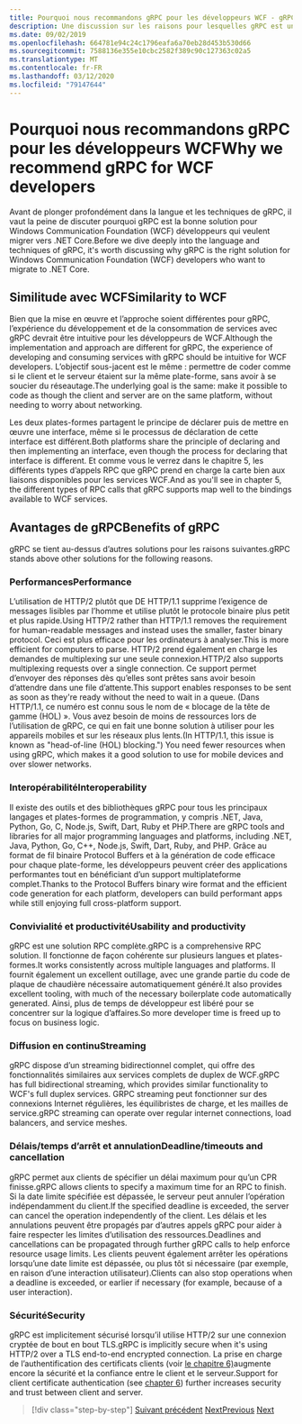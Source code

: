 ```yaml
---
title: Pourquoi nous recommandons gRPC pour les développeurs WCF - gRPC pour les développeurs WCF
description: Une discussion sur les raisons pour lesquelles gRPC est un bon ajustement pour les développeurs WCF qui veulent migrer vers les architectures modernes et les plates-formes.
ms.date: 09/02/2019
ms.openlocfilehash: 664781e94c24c1796eafa6a70eb28d453b530d66
ms.sourcegitcommit: 7588136e355e10cbc2582f389c90c127363c02a5
ms.translationtype: MT
ms.contentlocale: fr-FR
ms.lasthandoff: 03/12/2020
ms.locfileid: "79147644"
---
```

# <a name="why-we-recommend-grpc-for-wcf-developers"></a><span data-ttu-id="7b5cc-103">Pourquoi nous recommandons gRPC pour les développeurs WCF</span><span class="sxs-lookup"><span data-stu-id="7b5cc-103">Why we recommend gRPC for WCF developers</span></span>

<span data-ttu-id="7b5cc-104">Avant de plonger profondément dans la langue et les techniques de gRPC, il vaut la peine de discuter pourquoi gRPC est la bonne solution pour Windows Communication Foundation (WCF) développeurs qui veulent migrer vers .NET Core.</span><span class="sxs-lookup"><span data-stu-id="7b5cc-104">Before we dive deeply into the language and techniques of gRPC, it's worth discussing why gRPC is the right solution for Windows Communication Foundation (WCF) developers who want to migrate to .NET Core.</span></span>

## <a name="similarity-to-wcf"></a><span data-ttu-id="7b5cc-105">Similitude avec WCF</span><span class="sxs-lookup"><span data-stu-id="7b5cc-105">Similarity to WCF</span></span>

<span data-ttu-id="7b5cc-106">Bien que la mise en œuvre et l’approche soient différentes pour gRPC, l’expérience du développement et de la consommation de services avec gRPC devrait être intuitive pour les développeurs de WCF.</span><span class="sxs-lookup"><span data-stu-id="7b5cc-106">Although the implementation and approach are different for gRPC, the experience of developing and consuming services with gRPC should be intuitive for WCF developers.</span></span> <span data-ttu-id="7b5cc-107">L’objectif sous-jacent est le même : permettre de coder comme si le client et le serveur étaient sur la même plate-forme, sans avoir à se soucier du réseautage.</span><span class="sxs-lookup"><span data-stu-id="7b5cc-107">The underlying goal is the same: make it possible to code as though the client and server are on the same platform, without needing to worry about networking.</span></span>

<span data-ttu-id="7b5cc-108">Les deux plates-formes partagent le principe de déclarer puis de mettre en œuvre une interface, même si le processus de déclaration de cette interface est différent.</span><span class="sxs-lookup"><span data-stu-id="7b5cc-108">Both platforms share the principle of declaring and then implementing an interface, even though the process for declaring that interface is different.</span></span> <span data-ttu-id="7b5cc-109">Et comme vous le verrez dans le chapitre 5, les différents types d’appels RPC que gRPC prend en charge la carte bien aux liaisons disponibles pour les services WCF.</span><span class="sxs-lookup"><span data-stu-id="7b5cc-109">And as you'll see in chapter 5, the different types of RPC calls that gRPC supports map well to the bindings available to WCF services.</span></span>

## <a name="benefits-of-grpc"></a><span data-ttu-id="7b5cc-110">Avantages de gRPC</span><span class="sxs-lookup"><span data-stu-id="7b5cc-110">Benefits of gRPC</span></span>

<span data-ttu-id="7b5cc-111">gRPC se tient au-dessus d’autres solutions pour les raisons suivantes.</span><span class="sxs-lookup"><span data-stu-id="7b5cc-111">gRPC stands above other solutions for the following reasons.</span></span>

### <a name="performance"></a><span data-ttu-id="7b5cc-112">Performances</span><span class="sxs-lookup"><span data-stu-id="7b5cc-112">Performance</span></span>

<span data-ttu-id="7b5cc-113">L’utilisation de HTTP/2 plutôt que DE HTTP/1.1 supprime l’exigence de messages lisibles par l’homme et utilise plutôt le protocole binaire plus petit et plus rapide.</span><span class="sxs-lookup"><span data-stu-id="7b5cc-113">Using HTTP/2 rather than HTTP/1.1 removes the requirement for human-readable messages and instead uses the smaller, faster binary protocol.</span></span> <span data-ttu-id="7b5cc-114">Ceci est plus efficace pour les ordinateurs à analyser.</span><span class="sxs-lookup"><span data-stu-id="7b5cc-114">This is more efficient for computers to parse.</span></span> <span data-ttu-id="7b5cc-115">HTTP/2 prend également en charge les demandes de multiplexing sur une seule connexion.</span><span class="sxs-lookup"><span data-stu-id="7b5cc-115">HTTP/2 also supports multiplexing requests over a single connection.</span></span> <span data-ttu-id="7b5cc-116">Ce support permet d’envoyer des réponses dès qu’elles sont prêtes sans avoir besoin d’attendre dans une file d’attente.</span><span class="sxs-lookup"><span data-stu-id="7b5cc-116">This support enables responses to be sent as soon as they're ready without the need to wait in a queue.</span></span> <span data-ttu-id="7b5cc-117">(Dans HTTP/1.1, ce numéro est connu sous le nom de « blocage de la tête de gamme (HOL) ». Vous avez besoin de moins de ressources lors de l’utilisation de gRPC, ce qui en fait une bonne solution à utiliser pour les appareils mobiles et sur les réseaux plus lents.</span><span class="sxs-lookup"><span data-stu-id="7b5cc-117">(In HTTP/1.1, this issue is known as "head-of-line (HOL) blocking.") You need fewer resources when using gRPC, which makes it a good solution to use for mobile devices and over slower networks.</span></span>

### <a name="interoperability"></a><span data-ttu-id="7b5cc-118">Interopérabilité</span><span class="sxs-lookup"><span data-stu-id="7b5cc-118">Interoperability</span></span>

<span data-ttu-id="7b5cc-119">Il existe des outils et des bibliothèques gRPC pour tous les principaux langages et plates-formes de programmation, y compris .NET, Java, Python, Go, C, Node.js, Swift, Dart, Ruby et PHP.</span><span class="sxs-lookup"><span data-stu-id="7b5cc-119">There are gRPC tools and libraries for all major programming languages and platforms, including .NET, Java, Python, Go, C++, Node.js, Swift, Dart, Ruby, and PHP.</span></span> <span data-ttu-id="7b5cc-120">Grâce au format de fil binaire Protocol Buffers et à la génération de code efficace pour chaque plate-forme, les développeurs peuvent créer des applications performantes tout en bénéficiant d’un support multiplateforme complet.</span><span class="sxs-lookup"><span data-stu-id="7b5cc-120">Thanks to the Protocol Buffers binary wire format and the efficient code generation for each platform, developers can build performant apps while still enjoying full cross-platform support.</span></span>

### <a name="usability-and-productivity"></a><span data-ttu-id="7b5cc-121">Convivialité et productivité</span><span class="sxs-lookup"><span data-stu-id="7b5cc-121">Usability and productivity</span></span>

<span data-ttu-id="7b5cc-122">gRPC est une solution RPC complète.</span><span class="sxs-lookup"><span data-stu-id="7b5cc-122">gRPC is a comprehensive RPC solution.</span></span> <span data-ttu-id="7b5cc-123">Il fonctionne de façon cohérente sur plusieurs langues et plates-formes.</span><span class="sxs-lookup"><span data-stu-id="7b5cc-123">It works consistently across multiple languages and platforms.</span></span> <span data-ttu-id="7b5cc-124">Il fournit également un excellent outillage, avec une grande partie du code de plaque de chaudière nécessaire automatiquement généré.</span><span class="sxs-lookup"><span data-stu-id="7b5cc-124">It also provides excellent tooling, with much of the necessary boilerplate code automatically generated.</span></span> <span data-ttu-id="7b5cc-125">Ainsi, plus de temps de développeur est libéré pour se concentrer sur la logique d’affaires.</span><span class="sxs-lookup"><span data-stu-id="7b5cc-125">So more developer time is freed up to focus on business logic.</span></span>

### <a name="streaming"></a><span data-ttu-id="7b5cc-126">Diffusion en continu</span><span class="sxs-lookup"><span data-stu-id="7b5cc-126">Streaming</span></span>

<span data-ttu-id="7b5cc-127">gRPC dispose d’un streaming bidirectionnel complet, qui offre des fonctionnalités similaires aux services complets de duplex de WCF.</span><span class="sxs-lookup"><span data-stu-id="7b5cc-127">gRPC has full bidirectional streaming, which provides similar functionality to WCF's full duplex services.</span></span> <span data-ttu-id="7b5cc-128">GRPC streaming peut fonctionner sur des connexions Internet régulières, les équilibristes de charge, et les mailles de service.</span><span class="sxs-lookup"><span data-stu-id="7b5cc-128">gRPC streaming can operate over regular internet connections, load balancers, and service meshes.</span></span>

### <a name="deadlinetimeouts-and-cancellation"></a><span data-ttu-id="7b5cc-129">Délais/temps d’arrêt et annulation</span><span class="sxs-lookup"><span data-stu-id="7b5cc-129">Deadline/timeouts and cancellation</span></span>

<span data-ttu-id="7b5cc-130">gRPC permet aux clients de spécifier un délai maximum pour qu’un CPR finisse.</span><span class="sxs-lookup"><span data-stu-id="7b5cc-130">gRPC allows clients to specify a maximum time for an RPC to finish.</span></span> <span data-ttu-id="7b5cc-131">Si la date limite spécifiée est dépassée, le serveur peut annuler l’opération indépendamment du client.</span><span class="sxs-lookup"><span data-stu-id="7b5cc-131">If the specified deadline is exceeded, the server can cancel the operation independently of the client.</span></span> <span data-ttu-id="7b5cc-132">Les délais et les annulations peuvent être propagés par d’autres appels gRPC pour aider à faire respecter les limites d’utilisation des ressources.</span><span class="sxs-lookup"><span data-stu-id="7b5cc-132">Deadlines and cancellations can be propagated through further gRPC calls to help enforce resource usage limits.</span></span> <span data-ttu-id="7b5cc-133">Les clients peuvent également arrêter les opérations lorsqu’une date limite est dépassée, ou plus tôt si nécessaire (par exemple, en raison d’une interaction utilisateur).</span><span class="sxs-lookup"><span data-stu-id="7b5cc-133">Clients can also stop operations when a deadline is exceeded, or earlier if necessary (for example, because of a user interaction).</span></span>

### <a name="security"></a><span data-ttu-id="7b5cc-134">Sécurité</span><span class="sxs-lookup"><span data-stu-id="7b5cc-134">Security</span></span>

<span data-ttu-id="7b5cc-135">gRPC est implicitement sécurisé lorsqu’il utilise HTTP/2 sur une connexion cryptée de bout en bout TLS.</span><span class="sxs-lookup"><span data-stu-id="7b5cc-135">gRPC is implicitly secure when it's using HTTP/2 over a TLS end-to-end encrypted connection.</span></span> <span data-ttu-id="7b5cc-136">La prise en charge de l’authentification des certificats clients (voir [le chapitre 6)](security.md)augmente encore la sécurité et la confiance entre le client et le serveur.</span><span class="sxs-lookup"><span data-stu-id="7b5cc-136">Support for client certificate authentication (see [chapter 6](security.md)) further increases security and trust between client and server.</span></span>

>[!div class="step-by-step"]
><span data-ttu-id="7b5cc-137">[Suivant précédent](network-protocols.md)
>[Next](protocol-buffers.md)</span><span class="sxs-lookup"><span data-stu-id="7b5cc-137">[Previous](network-protocols.md)
[Next](protocol-buffers.md)</span></span>
